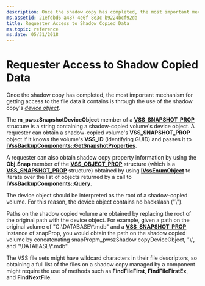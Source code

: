 ```yaml
---
description: Once the shadow copy has completed, the most important mechanism for getting access to the file data it contains is through the use of the shadow copy's device object.
ms.assetid: 21efdbd6-a487-4e6f-8e3c-b9224bcf92da
title: Requester Access to Shadow Copied Data
ms.topic: reference
ms.date: 05/31/2018
---
```


# Requester Access to Shadow Copied Data

Once the shadow copy has completed, the most important mechanism for getting access to the file data it contains is through the use of the shadow copy's [*device object*](vssgloss-d.md).

The **m\_pwszSnapshotDeviceObject** member of a [**VSS\_SNAPSHOT\_PROP**](/windows/desktop/api/Vss/ns-vss-vss_snapshot_prop) structure is a string containing a shadow-copied volume's device object. A requester can obtain a shadow-copied volume's **VSS\_SNAPSHOT\_PROP** object if it knows the volume's **VSS\_ID** (identifying GUID) and passes it to [**IVssBackupComponents::GetSnapshotProperties**](/windows/desktop/api/VsBackup/nf-vsbackup-ivssbackupcomponents-getsnapshotproperties).

A requester can also obtain shadow copy property information by using the **Obj.Snap** member of the [**VSS\_OBJECT\_PROP**](/windows/desktop/api/Vss/ns-vss-vss_object_prop) structure (which is a [**VSS\_SNAPSHOT\_PROP**](/windows/desktop/api/Vss/ns-vss-vss_snapshot_prop) structure) obtained by using [**IVssEnumObject**](/windows/desktop/api/Vss/nn-vss-ivssenumobject) to iterate over the list of objects returned by a call to [**IVssBackupComponents::Query**](/windows/desktop/api/VsBackup/nf-vsbackup-ivssbackupcomponents-query).

The device object should be interpreted as the root of a shadow-copied volume. For this reason, the device object contains no backslash ("\\").

Paths on the shadow copied volume are obtained by replacing the root of the original path with the device object. For example, given a path on the original volume of "C:\\DATABASE\\\*.mdb" and a [**VSS\_SNAPSHOT\_PROP**](/windows/desktop/api/Vss/ns-vss-vss_snapshot_prop) instance of snapProp, you would obtain the path on the shadow copied volume by concatenating snapPropm\_pwszShadow copyDeviceObject, "\\", and "\\DATABASE\\\*.mdb".

The VSS file sets might have wildcard characters in their file descriptors, so obtaining a full list of the files on a shadow copy managed by a component might require the use of methods such as **FindFileFirst**, **FindFileFirstEx**, and **FindNextFile**.

 

 



